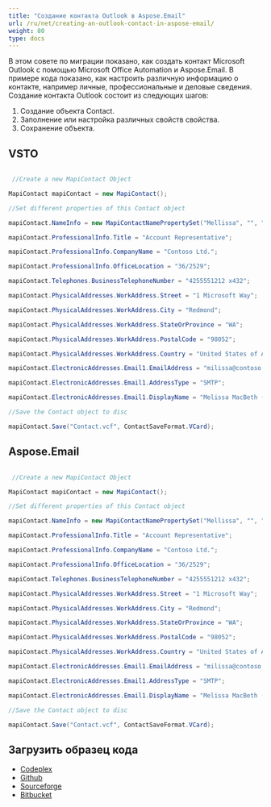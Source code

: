 ```yaml
---
title: "Создание контакта Outlook в Aspose.Email"
url: /ru/net/creating-an-outlook-contact-in-aspose-email/
weight: 80
type: docs
---
```



В этом совете по миграции показано, как создать контакт Microsoft Outlook с помощью Microsoft Office Automation и Aspose.Email. В примере кода показано, как настроить различную информацию о контакте, например личные, профессиональные и деловые сведения. Создание контакта Outlook состоит из следующих шагов:

1. Создание объекта Contact.
1. Заполнение или настройка различных свойств свойства.
1. Сохранение объекта.
## **VSTO**
``` cs

 //Create a new MapiContact Object

MapiContact mapiContact = new MapiContact();

//Set different properties of this Contact object

mapiContact.NameInfo = new MapiContactNamePropertySet("Mellissa", "", "MacBeth");

mapiContact.ProfessionalInfo.Title = "Account Representative";

mapiContact.ProfessionalInfo.CompanyName = "Contoso Ltd.";

mapiContact.ProfessionalInfo.OfficeLocation = "36/2529";

mapiContact.Telephones.BusinessTelephoneNumber = "4255551212 x432";

mapiContact.PhysicalAddresses.WorkAddress.Street = "1 Microsoft Way";

mapiContact.PhysicalAddresses.WorkAddress.City = "Redmond";

mapiContact.PhysicalAddresses.WorkAddress.StateOrProvince = "WA";

mapiContact.PhysicalAddresses.WorkAddress.PostalCode = "98052";

mapiContact.PhysicalAddresses.WorkAddress.Country = "United States of America";

mapiContact.ElectronicAddresses.Email1.EmailAddress = "milissa@contoso.com";

mapiContact.ElectronicAddresses.Email1.AddressType = "SMTP";

mapiContact.ElectronicAddresses.Email1.DisplayName = "Melissa MacBeth (mellissa@contoso.com)";

//Save the Contact object to disc

mapiContact.Save("Contact.vcf", ContactSaveFormat.VCard);

```
## **Aspose.Email**
``` cs

 //Create a new MapiContact Object

MapiContact mapiContact = new MapiContact();

//Set different properties of this Contact object

mapiContact.NameInfo = new MapiContactNamePropertySet("Mellissa", "", "MacBeth");

mapiContact.ProfessionalInfo.Title = "Account Representative";

mapiContact.ProfessionalInfo.CompanyName = "Contoso Ltd.";

mapiContact.ProfessionalInfo.OfficeLocation = "36/2529";

mapiContact.Telephones.BusinessTelephoneNumber = "4255551212 x432";

mapiContact.PhysicalAddresses.WorkAddress.Street = "1 Microsoft Way";

mapiContact.PhysicalAddresses.WorkAddress.City = "Redmond";

mapiContact.PhysicalAddresses.WorkAddress.StateOrProvince = "WA";

mapiContact.PhysicalAddresses.WorkAddress.PostalCode = "98052";

mapiContact.PhysicalAddresses.WorkAddress.Country = "United States of America";

mapiContact.ElectronicAddresses.Email1.EmailAddress = "milissa@contoso.com";

mapiContact.ElectronicAddresses.Email1.AddressType = "SMTP";

mapiContact.ElectronicAddresses.Email1.DisplayName = "Melissa MacBeth (mellissa@contoso.com)";

//Save the Contact object to disc

mapiContact.Save("Contact.vcf", ContactSaveFormat.VCard);

```
## **Загрузить образец кода**
- [Codeplex](https://asposevsto.codeplex.com/downloads/get/772939)
- [Github](https://github.com/aspose-email/Aspose.Email-for-.NET/releases/download/AsposeEmailVsVSTOv1.1/Creating.an.Outlook.Contact.Aspose.Email.zip)
- [Sourceforge](https://sourceforge.net/projects/asposevsto/files/Aspose.Email%20Vs%20VSTO%20Outlook/Creating%20an%20Outlook%20Contact%20\(Aspose.Email\).zip/download)
- [Bitbucket](https://bitbucket.org/asposemarketplace/aspose-for-vsto/downloads/Creating%20an%20Outlook%20Contact%20\(Aspose.Email\).zip)
